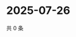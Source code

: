 # 2025-07-26

共 0 条

<!-- BEGIN ZHIHUQUESTIONS -->
<!-- 最后更新时间 Sat Jul 26 2025 04:13:09 GMT+0800 (China Standard Time) -->

<!-- END ZHIHUQUESTIONS -->
